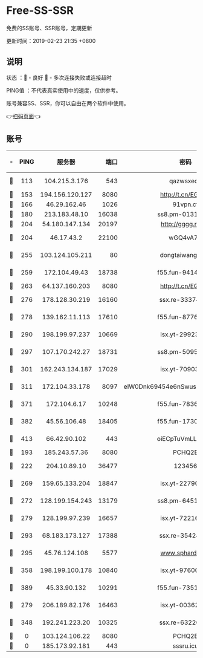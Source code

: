 # Free-SS-SSR

免费的SS账号、SSR账号，定期更新

更新时间：2019-02-23 21:35 +0800

## 说明

状态     ：🙂 - 良好 🙁 - 多次连接失败或连接超时

PING值   ：不代表真实使用中的速度，仅供参考。

账号兼容SS、SSR，你可以自由在两个软件中使用。

👉[扫码页面](https://liesauer.github.io/free-ss-ssr.github.io/)👈

## 账号

|-|PING|服务器|端口|密码|加密方式|区域|
|:----:|:----:|:-----:|-----:|:----:|:----:|:----:|
|🙂|113|104.215.3.176|543|qazwsxedc|aes-256-gcm|JP|
|🙂|153|194.156.120.127|8080|http://t.cn/EGJIyrl|rc4-md5|RU|
|🙂|166|46.29.162.46|1026|91vpn.cf|rc4-md5|RU|
|🙂|180|213.183.48.10|16038|ss8.pm-01318678|rc4-md5|RU|
|🙂|204|54.180.147.134|20197|http://gggg.rocks|chacha20|KR|
|🙂|204|46.17.43.2|22100|wGQ4vA7D|aes-256-gcm|RU|
|🙂|255|103.124.105.211|80|dongtaiwang.com|aes-256-cfb|US|
|🙂|259|172.104.49.43|18738|f55.fun-94147766|aes-256-cfb|SG|
|🙂|263|64.137.160.203|8080|http://t.cn/EGJIyrl|rc4-md5|CA|
|🙂|276|178.128.30.219|16160|ssx.re-33374521|aes-256-cfb|SG|
|🙂|278|139.162.11.113|17610|f55.fun-87762700|aes-256-cfb|SG|
|🙂|290|198.199.97.237|10669|isx.yt-29923675|aes-256-cfb|US|
|🙂|297|107.170.242.27|18731|ss8.pm-50950263|aes-256-cfb|US|
|🙂|301|162.243.134.187|17029|isx.yt-70903569|aes-256-cfb|US|
|🙂|311|172.104.33.178|8097|eIW0Dnk69454e6nSwuspv9DmS201tQ0D|aes-256-cfb|SG|
|🙂|371|172.104.6.17|10248|f55.fun-78360191|aes-256-cfb|US|
|🙂|382|45.56.106.48|18405|f55.fun-17301402|aes-256-cfb|US|
|🙂|413|66.42.90.102|443|oiECpTuVmLLxk4Ts|aes-256-cfb|US|
|🙂|193|185.243.57.36|8080|PCHQ2E|rc4-md5|US|
|🙂|222|204.10.89.10|36477|123456|aes-256-cfb|US|
|🙂|269|159.65.133.204|18847|isx.yt-22790068|aes-256-cfb|SG|
|🙂|272|128.199.154.243|13179|ss8.pm-64511599|aes-256-cfb|SG|
|🙂|279|128.199.97.239|16657|isx.yt-72216653|aes-256-cfb|SG|
|🙂|293|68.183.173.127|17388|ssx.re-35424497|aes-256-cfb|US|
|🙂|295|45.76.124.108|5577|www.sphard.com|aes-256-cfb|AU|
|🙂|358|198.199.100.178|10840|isx.yt-97600185|aes-256-cfb|US|
|🙂|389|45.33.90.132|10291|f55.fun-73512768|aes-256-cfb|US|
|🙁|279|206.189.82.176|16463|isx.yt-00362323|aes-256-cfb|SG|
|🙁|348|192.241.223.20|10325|ssx.re-63226148|aes-256-cfb|US|
|🙁|0|103.124.106.22|8080|PCHQ2E|rc4-md5|US|
|🙁|0|185.173.92.181|443|sssru.icu|rc4-md5|RU|

